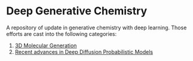 # Deep Generative Chemistry 
A repository of update in generative chemistry with deep learning. Those efforts are cast into the following categories:

1. [3D Molecular Generation](#3DGen)  
2. [Recent advances in Deep Diffusion Probabilistic Models ](#diffusion)
